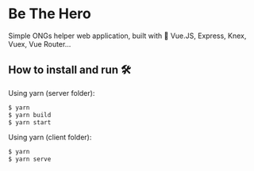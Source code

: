# Be The Hero

Simple ONGs helper web application, built with 💚 Vue.JS, Express, Knex, Vuex, Vue Router...

## How to install and run 🛠
Using yarn (server folder):

```bash
$ yarn 
$ yarn build
$ yarn start
```

Using yarn (client folder):

```bash
$ yarn 
$ yarn serve
```